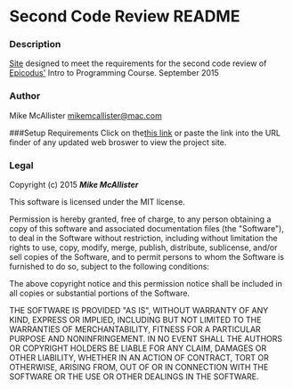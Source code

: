 # Second Code Review README 

### Description

[Site](http://dogpoetmike.github.io/second-code-review/) designed to meet the requirements for the second code review of [Epicodus'](http://epicodus.com) Intro to Programming Course. September 2015

### Author
Mike McAllister
[mikemcallister@mac.com](mailto:mikemcallister@mac.com)

###Setup Requirements
Click on the[this link](http://dogpoetmike.github.io/second-code-review/) or paste the link into the URL finder of any updated web broswer to view the project site.

### Legal

Copyright (c) 2015 **_Mike McAllister_**

This software is licensed under the MIT license.

Permission is hereby granted, free of charge, to any person obtaining a copy
of this software and associated documentation files (the "Software"), to deal
in the Software without restriction, including without limitation the rights
to use, copy, modify, merge, publish, distribute, sublicense, and/or sell
copies of the Software, and to permit persons to whom the Software is
furnished to do so, subject to the following conditions:

The above copyright notice and this permission notice shall be included in
all copies or substantial portions of the Software.

THE SOFTWARE IS PROVIDED "AS IS", WITHOUT WARRANTY OF ANY KIND, EXPRESS OR
IMPLIED, INCLUDING BUT NOT LIMITED TO THE WARRANTIES OF MERCHANTABILITY,
FITNESS FOR A PARTICULAR PURPOSE AND NONINFRINGEMENT. IN NO EVENT SHALL THE
AUTHORS OR COPYRIGHT HOLDERS BE LIABLE FOR ANY CLAIM, DAMAGES OR OTHER
LIABILITY, WHETHER IN AN ACTION OF CONTRACT, TORT OR OTHERWISE, ARISING FROM,
OUT OF OR IN CONNECTION WITH THE SOFTWARE OR THE USE OR OTHER DEALINGS IN
THE SOFTWARE.
